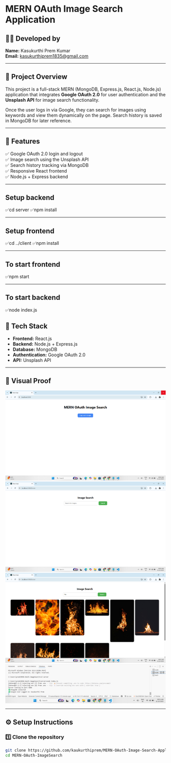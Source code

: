 # MERN OAuth Image Search Application

## 👨‍💻 Developed by
**Name:** Kasukurthi Prem Kumar  
**Email:** kasukurthiprem1835@gmail.com

---

## 📖 Project Overview
This project is a full-stack MERN (MongoDB, Express.js, React.js, Node.js) application that integrates **Google OAuth 2.0** for user authentication and the **Unsplash API** for image search functionality.

Once the user logs in via Google, they can search for images using keywords and view them dynamically on the page. Search history is saved in MongoDB for later reference.

---

## 🚀 Features
✅ Google OAuth 2.0 login and logout  
✅ Image search using the Unsplash API  
✅ Search history tracking via MongoDB  
✅ Responsive React frontend  
✅ Node.js + Express backend  

---


## Setup backend
✅cd server
✅npm install


---

## Setup frontend
✅cd ../client
✅npm install


---

## To start frontend
✅npm start




---


## To start backend
✅node index.js









## 🧩 Tech Stack
- **Frontend:** React.js  
- **Backend:** Node.js + Express.js  
- **Database:** MongoDB  
- **Authentication:** Google OAuth 2.0  
- **API:** Unsplash API  

---



## 📸 Visual Proof
![Login Page](./Visual%20Proof/Screenshot%202025-10-31%20095035.png)
![Top Searches Banner](./Visual%20Proof/Screenshot%202025-10-31%20095051.png)
![Image Search](./Visual%20Proof/Screenshot%202025-10-31%20095104.png)
![History](./Visual%20Proof/Screenshot%202025-10-31%20095132.png)





---




## ⚙️ Setup Instructions

### 1️⃣ Clone the repository 
```bash
git clone https://github.com/kaukurthiprem/MERN-OAuth-Image-Search-Application-UD-STUDIOS-.git
cd MERN-OAuth-ImageSearch

